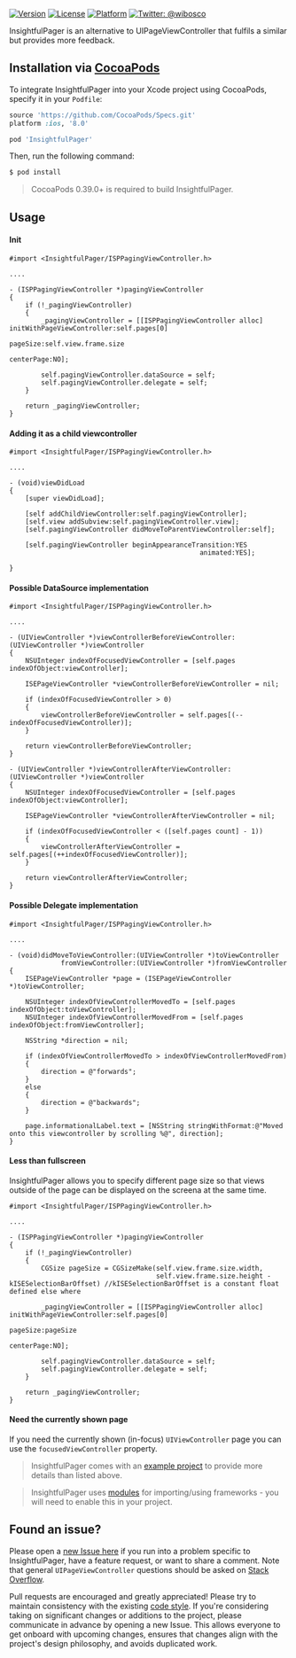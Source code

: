 [![Version](https://img.shields.io/cocoapods/v/InsightfulPager.svg?style=flat)](http://cocoapods.org/pods/InsightfulPager)
[![License](https://img.shields.io/cocoapods/l/InsightfulPager.svg?style=flat)](http://cocoapods.org/pods/InsightfulPager)
[![Platform](https://img.shields.io/cocoapods/p/InsightfulPager.svg?style=flat)](http://cocoapods.org/pods/InsightfulPager)
<a href="https://twitter.com/wibosco"><img src="https://img.shields.io/badge/twitter-@wibosco-blue.svg?style=flat" alt="Twitter: @wibosco" /></a>

InsightfulPager is an alternative to UIPageViewController that fulfils a similar but provides more feedback.

## Installation via [CocoaPods](https://cocoapods.org/)

To integrate InsightfulPager into your Xcode project using CocoaPods, specify it in your `Podfile`:

```ruby
source 'https://github.com/CocoaPods/Specs.git'
platform :ios, '8.0'

pod 'InsightfulPager'
```

Then, run the following command:

```bash
$ pod install
```

> CocoaPods 0.39.0+ is required to build InsightfulPager.

## Usage

#### Init

```objc
#import <InsightfulPager/ISPPagingViewController.h>

....

- (ISPPagingViewController *)pagingViewController
{
    if (!_pagingViewController)
    {
        _pagingViewController = [[ISPPagingViewController alloc] initWithPageViewController:self.pages[0]
                                                                                   pageSize:self.view.frame.size
                                                                                 centerPage:NO];
        
        self.pagingViewController.dataSource = self;
        self.pagingViewController.delegate = self;
    }
    
    return _pagingViewController;
}
```

#### Adding it as a child viewcontroller

```objc
#import <InsightfulPager/ISPPagingViewController.h>

....

- (void)viewDidLoad
{
    [super viewDidLoad];
    
    [self addChildViewController:self.pagingViewController];
    [self.view addSubview:self.pagingViewController.view];
    [self.pagingViewController didMoveToParentViewController:self];
    
    [self.pagingViewController beginAppearanceTransition:YES
                                                animated:YES];
    
}
```

#### Possible DataSource implementation

```objc
#import <InsightfulPager/ISPPagingViewController.h>

....

- (UIViewController *)viewControllerBeforeViewController:(UIViewController *)viewController
{
    NSUInteger indexOfFocusedViewController = [self.pages indexOfObject:viewController];
    
    ISEPageViewController *viewControllerBeforeViewController = nil;
    
    if (indexOfFocusedViewController > 0)
    {
        viewControllerBeforeViewController = self.pages[(--indexOfFocusedViewController)];
    }
    
    return viewControllerBeforeViewController;
}

- (UIViewController *)viewControllerAfterViewController:(UIViewController *)viewController
{
    NSUInteger indexOfFocusedViewController = [self.pages indexOfObject:viewController];
    
    ISEPageViewController *viewControllerAfterViewController = nil;
    
    if (indexOfFocusedViewController < ([self.pages count] - 1))
    {
        viewControllerAfterViewController = self.pages[(++indexOfFocusedViewController)];
    }
    
    return viewControllerAfterViewController;
}
```

#### Possible Delegate implementation

```objc
#import <InsightfulPager/ISPPagingViewController.h>

....

- (void)didMoveToViewController:(UIViewController *)toViewController
             fromViewController:(UIViewController *)fromViewController
{
    ISEPageViewController *page = (ISEPageViewController *)toViewController;
    
    NSUInteger indexOfViewControllerMovedTo = [self.pages indexOfObject:toViewController];
    NSUInteger indexOfViewControllerMovedFrom = [self.pages indexOfObject:fromViewController];
    
    NSString *direction = nil;
    
    if (indexOfViewControllerMovedTo > indexOfViewControllerMovedFrom)
    {
        direction = @"forwards";
    }
    else
    {
        direction = @"backwards";
    }
    
    page.informationalLabel.text = [NSString stringWithFormat:@"Moved onto this viewcontroller by scrolling %@", direction];
}
```

#### Less than fullscreen

InsightfulPager allows you to specify different page size so that views outside of the page can be displayed on the screena at the same time. 

```objc
#import <InsightfulPager/ISPPagingViewController.h>

....

- (ISPPagingViewController *)pagingViewController
{
    if (!_pagingViewController)
    {
    	CGSize pageSize = CGSizeMake(self.view.frame.size.width,                                                                                        
                                     self.view.frame.size.height - kISESelectionBarOffset) //kISESelectionBarOffset is a constant float defined else where
    
        _pagingViewController = [[ISPPagingViewController alloc] initWithPageViewController:self.pages[0]
                                                                                   pageSize:pageSize
                                                                                 centerPage:NO];
        
        self.pagingViewController.dataSource = self;
        self.pagingViewController.delegate = self;
    }
    
    return _pagingViewController;
}
```

#### Need the currently shown page

If you need the currently shown (in-focus) `UIViewController` page you can use the `focusedViewController` property.

> InsightfulPager comes with an [example project](https://github.com/wibosco/InsightfulPager/tree/master/Example/iOS%20Example) to provide more details than listed above.

> InsightfulPager uses [modules](http://useyourloaf.com/blog/modules-and-precompiled-headers.html) for importing/using frameworks - you will need to enable this in your project.

## Found an issue?

Please open a [new Issue here](https://github.com/wibosco/ConvenientFileManager/issues/new) if you run into a problem specific to InsightfulPager, have a feature request, or want to share a comment. Note that general `UIPageViewController` questions should be asked on [Stack Overflow](http://stackoverflow.com).

Pull requests are encouraged and greatly appreciated! Please try to maintain consistency with the existing [code style](http://www.williamboles.me/objective-c-coding-style). If you're considering taking on significant changes or additions to the project, please communicate in advance by opening a new Issue. This allows everyone to get onboard with upcoming changes, ensures that changes align with the project's design philosophy, and avoids duplicated work.
